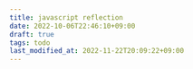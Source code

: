 ```yaml
---
title: javascript reflection
date: 2022-10-06T22:46:10+09:00
draft: true
tags: todo
last_modified_at: 2022-11-22T20:09:22+09:00
---
```



